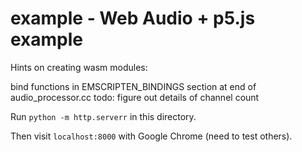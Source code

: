 # example - Web Audio + p5.js example

Hints on creating wasm modules:

bind functions in EMSCRIPTEN_BINDINGS section at end of audio_processor.cc
todo: figure out details of channel count

Run `python -m http.serverr` in this directory.

Then visit `localhost:8000` with Google Chrome (need to test others).

